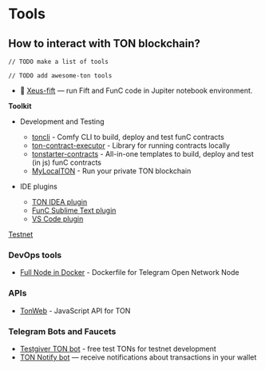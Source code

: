 # Tools

## How to interact with TON blockchain?


```
// TODO make a list of tools
```


```
// TODO add awesome-ton tools
```

* 📜 [Xeus-fift](https://github.com/m-kus/xeus-fift) — run Fift and FunC code in Jupiter notebook environment.



**Toolkit**
- Development and Testing
    * [toncli](https://github.com/disintar/toncli) - Comfy CLI to build, deploy and test funC contracts
    * [ton-contract-executor](https://github.com/Naltox/ton-contract-executor) - Library for running contracts locally
    * [tonstarter-contracts](https://github.com/ton-defi-org/tonstarter-contracts) - All-in-one templates to build, deploy and test (in js) funC contracts
    * [MyLocalTON](/nodes/local-ton.md) - Run your private TON blockchain

- IDE plugins
    * [TON IDEA plugin](https://plugins.jetbrains.com/plugin/18541-ton-development)
    * [FunC Sublime Text plugin](https://github.com/savva425/func_plugin_sublimetext3)
    * [VS Code plugin](https://marketplace.visualstudio.com/items?itemName=tonwhales.func-vscode)


[Testnet](/testnet/)


### DevOps tools

* [Full Node in Docker](https://github.com/akme/ton-node) - Dockerfile for Telegram Open Network Node

### APIs

* [TonWeb](https://github.com/toncenter/tonweb) - JavaScript API for TON

### Telegram Bots and Faucets

* [Testgiver TON bot](https://t.me/testgiver_ton_bot) - free test TONs for testnet development
* [TON Notify bot](https://t.me/TONNotifyBot) — receive notifications about transactions in your wallet